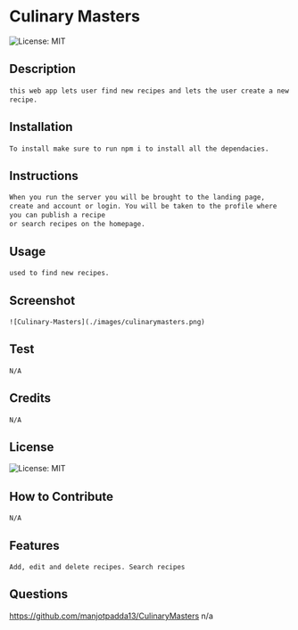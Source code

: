 # Culinary Masters
![License: MIT](https://img.shields.io/badge/License-MIT-lightblue.svg)
## Description
    this web app lets user find new recipes and lets the user create a new recipe.
## Installation
    To install make sure to run npm i to install all the dependacies.
## Instructions
    When you run the server you will be brought to the landing page, create and account or login. You will be taken to the profile where you can publish a recipe
    or search recipes on the homepage. 
## Usage
    used to find new recipes.
## Screenshot
    ![Culinary-Masters](./images/culinarymasters.png)
## Test
    N/A
## Credits
    N/A
## License
![License: MIT](https://img.shields.io/badge/License-MIT-lightblue.svg)
## How to Contribute
    N/A
## Features
    Add, edit and delete recipes. Search recipes
## Questions
https://github.com/manjotpadda13/CulinaryMasters
n/a